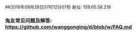 ##2018年09月28日07时12分07秒 新址: 159.65.58.219
### 兔友常见问题及解答: https://github.com/wanggonging/d/blob/w/FAQ.md
